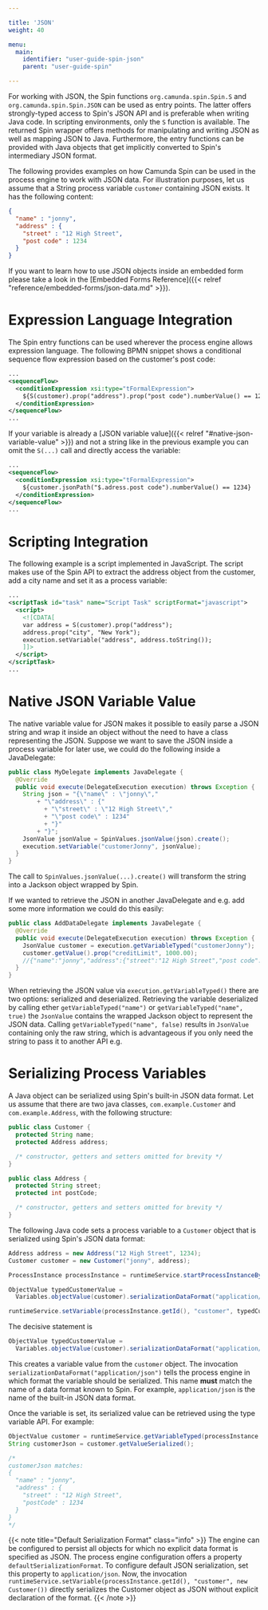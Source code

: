```yaml
---

title: 'JSON'
weight: 40

menu:
  main:
    identifier: "user-guide-spin-json"
    parent: "user-guide-spin"

---
```


For working with JSON, the Spin functions `org.camunda.spin.Spin.S` and `org.camunda.spin.Spin.JSON` can be used as entry points. The latter offers strongly-typed access to Spin's JSON API and is preferable when writing Java code. In scripting environments, only the `S` function is available. The returned Spin wrapper offers methods for manipulating and writing JSON as well as mapping JSON to Java. Furthermore, the entry functions can be provided with Java objects that get implicitly converted to Spin's intermediary JSON format.

The following provides examples on how Camunda Spin can be used in the process engine to work with JSON data. For illustration purposes, let us assume that a String process variable `customer` containing JSON exists. It has the following content:

```json
{
  "name" : "jonny",
  "address" : {
    "street" : "12 High Street",
    "post code" : 1234
  }
}
```

If you want to learn how to use JSON objects inside an embedded form please take a look in the [Embedded Forms Reference]({{< relref "reference/embedded-forms/json-data.md" >}}).


# Expression Language Integration

The Spin entry functions can be used wherever the process engine allows expression language. The following BPMN snippet shows a conditional sequence flow expression based on the customer's post code:

```xml
...
<sequenceFlow>
  <conditionExpression xsi:type="tFormalExpression">
    ${S(customer).prop("address").prop("post code").numberValue() == 1234}
  </conditionExpression>
</sequenceFlow>
...
```

If your variable is already a [JSON variable value]({{< relref "#native-json-variable-value" >}}) and not a string like in the previous example you can omit the `S(...)` call and directly access the variable:

```xml
...
<sequenceFlow>
  <conditionExpression xsi:type="tFormalExpression">
    ${customer.jsonPath("$.adress.post code").numberValue() == 1234}
  </conditionExpression>
</sequenceFlow>
...
```


# Scripting Integration

The following example is a script implemented in JavaScript. The script makes use of the Spin API to extract the address object from the customer, add a city name and set it as a process variable:

```xml
...
<scriptTask id="task" name="Script Task" scriptFormat="javascript">
  <script>
    <![CDATA[
    var address = S(customer).prop("address");
    address.prop("city", "New York");
    execution.setVariable("address", address.toString());
    ]]>
  </script>
</scriptTask>
...
```


# Native JSON Variable Value

The native variable value for JSON makes it possible to easily parse a JSON string and wrap it inside an object without the need to have a class representing the JSON. Suppose we want to save the JSON inside a process variable for later use, we could do the following inside a JavaDelegate:

```java
public class MyDelegate implements JavaDelegate {
  @Override
  public void execute(DelegateExecution execution) throws Exception {
    String json = "{\"name\" : \"jonny\","
        + "\"address\" : {"
          + "\"street\" : \"12 High Street\","
          + "\"post code\" : 1234"
          + "}"
        + "}";
    JsonValue jsonValue = SpinValues.jsonValue(json).create();
    execution.setVariable("customerJonny", jsonValue);
  }
}

```

The call to `SpinValues.jsonValue(...).create()` will transform the string into a Jackson object wrapped by Spin.

If we wanted to retrieve the JSON in another JavaDelegate and e.g. add some more information we could do this easily:

```java
public class AddDataDelegate implements JavaDelegate {
  @Override
  public void execute(DelegateExecution execution) throws Exception {
    JsonValue customer = execution.getVariableTyped("customerJonny");
    customer.getValue().prop("creditLimit", 1000.00);
    //{"name":"jonny","address":{"street":"12 High Street","post code":1234},"creditLimit":1000.0}
  }
}
```

When retrieving the JSON value via `execution.getVariableTyped()` there are two options: serialized and deserialized.
Retrieving the variable deserialized by calling ether `getVariableTyped("name")` or `getVariableTyped("name", true)`  the `JsonValue` contains the wrapped Jackson object to represent the JSON data. Calling `getVariableTyped("name", false)` results in `JsonValue` containing only the raw string, which is advantageous if you only need the string to pass it to another API e.g.


# Serializing Process Variables

A Java object can be serialized using Spin's built-in JSON data format. Let us assume that there are two java classes, `com.example.Customer` and `com.example.Address`, with the following structure:

```java
public class Customer {
  protected String name;
  protected Address address;

  /* constructor, getters and setters omitted for brevity */
}

public class Address {
  protected String street;
  protected int postCode;

  /* constructor, getters and setters omitted for brevity */
}
```

The following Java code sets a process variable to a `Customer` object that is serialized using Spin's JSON data format:

```java
Address address = new Address("12 High Street", 1234);
Customer customer = new Customer("jonny", address);

ProcessInstance processInstance = runtimeService.startProcessInstanceByKey("aProcess");

ObjectValue typedCustomerValue =
  Variables.objectValue(customer).serializationDataFormat("application/json").create();

runtimeService.setVariable(processInstance.getId(), "customer", typedCustomerValue);
```

The decisive statement is

```java
ObjectValue typedCustomerValue =
  Variables.objectValue(customer).serializationDataFormat("application/json").create();
```

This creates a variable value from the `customer` object. The invocation `serializationDataFormat("application/json")` tells the process engine in which format the variable should be serialized. This name **must** match the name of a data format known to Spin. For example, `application/json` is the name of the built-in JSON data format.

Once the variable is set, its serialized value can be retrieved using the type variable API. For example:

```java
ObjectValue customer = runtimeService.getVariableTyped(processInstance.getId(), "customer");
String customerJson = customer.getValueSerialized();

/*
customerJson matches:
{
  "name" : "jonny",
  "address" : {
    "street" : "12 High Street",
    "postCode" : 1234
  }
}
*/
```

{{< note title="Default Serialization Format" class="info" >}}
  The engine can be configured to persist all objects for which no explicit data format is specified as JSON. The process engine configuration offers a property ```defaultSerializationFormat```. To configure default JSON serialization, set this property to ```application/json```. Now, the invocation ```runtimeService.setVariable(processInstance.getId(), "customer", new Customer())``` directly serializes the Customer object as JSON without explicit declaration of the format.
{{< /note >}}
